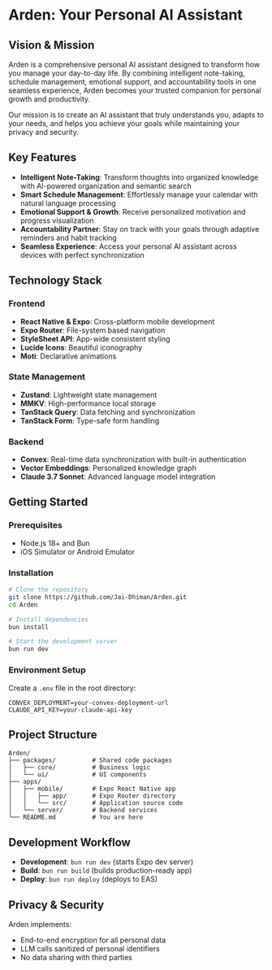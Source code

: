 
# Arden: Your Personal AI Assistant

## Vision & Mission

Arden is a comprehensive personal AI assistant designed to transform how you manage your day-to-day life. By combining intelligent note-taking, schedule management, emotional support, and accountability tools in one seamless experience, Arden becomes your trusted companion for personal growth and productivity.

Our mission is to create an AI assistant that truly understands you, adapts to your needs, and helps you achieve your goals while maintaining your privacy and security.

## Key Features

- **Intelligent Note-Taking**: Transform thoughts into organized knowledge with AI-powered organization and semantic search
- **Smart Schedule Management**: Effortlessly manage your calendar with natural language processing
- **Emotional Support & Growth**: Receive personalized motivation and progress visualization
- **Accountability Partner**: Stay on track with your goals through adaptive reminders and habit tracking
- **Seamless Experience**: Access your personal AI assistant across devices with perfect synchronization

## Technology Stack

### Frontend
- **React Native & Expo**: Cross-platform mobile development
- **Expo Router**: File-system based navigation
- **StyleSheet API**: App-wide consistent styling
- **Lucide Icons**: Beautiful iconography
- **Moti**: Declarative animations

### State Management
- **Zustand**: Lightweight state management
- **MMKV**: High-performance local storage
- **TanStack Query**: Data fetching and synchronization
- **TanStack Form**: Type-safe form handling

### Backend
- **Convex**: Real-time data synchronization with built-in authentication
- **Vector Embeddings**: Personalized knowledge graph
- **Claude 3.7 Sonnet**: Advanced language model integration

## Getting Started

### Prerequisites
- Node.js 18+ and Bun
- iOS Simulator or Android Emulator

### Installation

```bash
# Clone the repository
git clone https://github.com/Jai-Dhiman/Arden.git
cd Arden

# Install dependencies
bun install

# Start the development server
bun run dev
```

### Environment Setup

Create a `.env` file in the root directory:

```
CONVEX_DEPLOYMENT=your-convex-deployment-url
CLAUDE_API_KEY=your-claude-api-key
```

## Project Structure

```
Arden/
├── packages/          # Shared code packages
│   ├── core/          # Business logic
│   └── ui/            # UI components
├── apps/
│   ├── mobile/        # Expo React Native app
│   │   ├── app/       # Expo Router directory
│   │   └── src/       # Application source code
│   └── server/        # Backend services
└── README.md          # You are here
```

## Development Workflow

- **Development**: `bun run dev` (starts Expo dev server)
- **Build**: `bun run build` (builds production-ready app)
- **Deploy**: `bun run deploy` (deploys to EAS)

## Privacy & Security

Arden implements:
- End-to-end encryption for all personal data
- LLM calls sanitized of personal identifiers
- No data sharing with third parties
